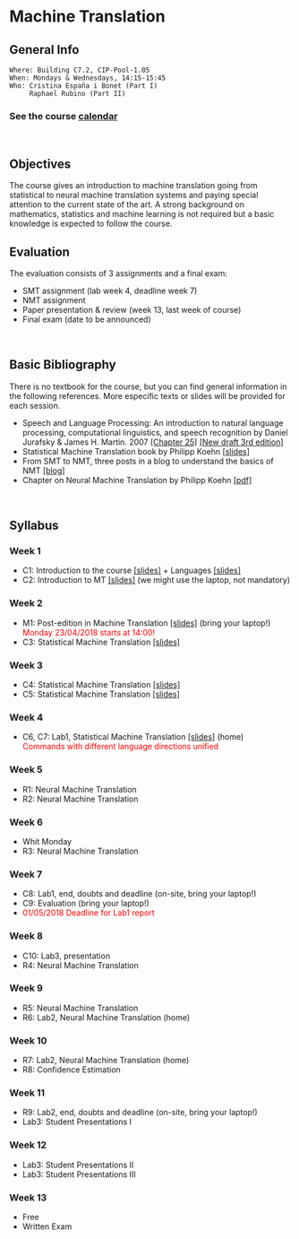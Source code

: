 # Machine Translation
## General Info
```
Where: Building C7.2, CIP-Pool-1.05
When: Mondays & Wednesdays, 14:15-15:45
Who: Cristina España i Bonet (Part I)
     Raphael Rubino (Part II)
```

### See the course [calendar](../calendars/calendarMT.md)
<br>

## Objectives

The course gives an introduction to machine translation going from statistical to neural machine translation systems and paying special attention to the current state of the art. A strong background on mathematics, statistics and machine learning is not required but a basic knowledge is expected to follow the course.
<br>

## Evaluation

The evaluation consists of 3 assignments and a final exam:
* SMT assignment (lab week 4, deadline week 7)
* NMT assignment
* Paper presentation & review (week 13, last week of course)
* Final exam (date to be announced)
<br>


## Basic Bibliography

There is no textbook for the course, but you can find general information in the following references. More especific texts or slides will be provided for each session.

* Speech and Language Processing: An introduction to natural language processing, computational linguistics,
and speech recognition by Daniel Jurafsky & James H. Martin. 2007 [[Chapter 25]](.//slides2018/biblio/JurafskyMartinChap25Draft.pdf) [[New draft 3rd edition]](https://web.stanford.edu/~jurafsky/slp3/)
* Statistical Machine Translation book by Philipp Koehn [[slides]](http://www.statmt.org/book/)
* From SMT to NMT, three posts in a blog to understand the basics of NMT [[blog]](https://devblogs.nvidia.com/introduction-neural-machine-translation-with-gpus/)
* Chapter on Neural Machine Translation by Philipp Koehn [[pdf]](https://arxiv.org/pdf/1709.07809.pdf)
<br>

## Syllabus

### Week 1

* C1: Introduction to the course [[slides]](.//slides2018/lectures/1a-introCourse.pdf) + Languages [[slides]](.//slides2018/lectures/2-introMThard.pdf) 
* C2: Introduction to MT [[slides]](.//slides2018/lectures/3-introMT.pdf) (we might use the laptop, not mandatory)

### Week 2

* M1: Post-edition in Machine Translation [[slides]](.//slides2018/lectures/4-postEditing.pdf) (bring your laptop!)
      <br><span style="color:red">Monday 23/04/2018 starts at 14:00!</span>
* C3: Statistical Machine Translation [[slides]](.//slides2018/lectures/5-SMT.pdf) 

### Week 3 

* C4: Statistical Machine Translation [[slides]](.//slides2018/lectures/5-SMT.pdf) 
* C5: Statistical Machine Translation [[slides]](.//slides2018/lectures/5-SMT.pdf) 

### Week 4

* C6, C7: Lab1, Statistical Machine Translation [[slides]](.//slides2018/lectures/6-labSMT.pdf)  (home)
<br><span style="color:red">Commands with different language directions unified</span>

### Week 5

* R1: Neural Machine Translation
* R2: Neural Machine Translation

### Week 6

* Whit Monday
* R3: Neural Machine Translation

### Week 7
 
* C8: Lab1, end, doubts and deadline (on-site, bring your laptop!)
* C9: Evaluation (bring your laptop!)
* <span style="color:red">01/05/2018 Deadline for Lab1 report</span>

### Week 8

* C10: Lab3, presentation
* R4: Neural Machine Translation

### Week 9

* R5: Neural Machine Translation
* R6: Lab2, Neural Machine Translation (home)

### Week 10

* R7: Lab2, Neural Machine Translation (home)
* R8: Confidence Estimation

### Week 11

* R9: Lab2, end, doubts and deadline (on-site, bring your laptop!)
* Lab3: Student Presentations I

### Week 12

* Lab3: Student Presentations II
* Lab3: Student Presentations III

### Week 13 

* Free
* Written Exam

